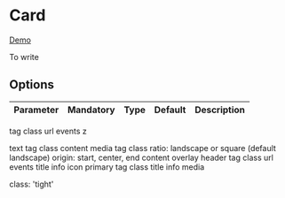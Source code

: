 # Card

<a class="btn-demo" href="http://arthurclemens.github.io/Polythene-Examples/card.html">Demo</a>

To write


## Options

| **Parameter** |  **Mandatory** | **Type** | **Default** | **Description** |
| ------------- | -------------- | -------- | ----------- | --------------- |


tag
class
url
events
z

text
	tag
	class
	content
media
	tag
	class
	ratio: landscape or square (default landscape)
	origin: start, center, end
	content
	overlay
header
	tag
	class
	url
	events
	title
	info
	icon
primary
	tag
	class
	title
	info
	media

class: 'tight'


